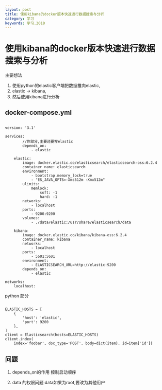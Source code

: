 ```yaml
---
layout: post
title: 使用kibana的docker版本快速进行数据搜索与分析
category: 学习
keywords: 学习,2018
---
```


# 使用kibana的docker版本快速进行数据搜索与分析

主要想法

1. 使用python的elastic客户端把数据推向elastic,
2. elastic -> kibana,
3. 然后使用kibana进行分析


## docker-compose.yml

```

version: '3.1'

services:
		//你部分,主要还要写elastic
        depends_on:
            - elastic

    elastic:
        image: docker.elastic.co/elasticsearch/elasticsearch-oss:6.2.4
        container_name: elasticsearch
        environment:
            - bootstrap.memory_lock=true
            - "ES_JAVA_OPTS=-Xms512m -Xmx512m"
        ulimits:
            memlock:
                soft: -1
                hard: -1
        networks:
            - localhost
        ports:
            - 9200:9200
        volumes:
            - ./data/elastic:/usr/share/elasticsearch/data

    kibana:
        image: docker.elastic.co/kibana/kibana-oss:6.2.4
        container_name: kibana
        networks:
            - localhost
        ports:
            - 5601:5601
        environment:
            - ELASTICSEARCH_URL=http://elastic:9200
        depends_on:
            - elastic

networks:
    localhost:

```


python 部分

```

ELASTIC_HOSTS = [
	{
		'host': 'elastic',
		'port': 9200
	},
]
client = Elasticsearch(hosts=ELASTIC_HOSTS)
client.index(
	index='foobar', doc_type='POST', body=dict(item), id=item['id'])

```


## 问题

1. depends_on的作用
控制启动顺序

2. data 的权限问题
data如果为root,要改为其他用户
